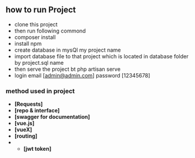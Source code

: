 
## how to run Project


- clone this project
- then run following commond
- composer install
- install npm 
- create database in mysQl my project name
- import database file to that project which is located in database folder by project.sql name
- then serve the project bt php artisan serve
- login email [admin@admin.com] password [12345678]


### method used in project 

- **[Requests]**
- **[repo & interface]**
- **[swagger for documentation]**
- **[vue.js]**
- **[vueX]**
- **[routing]**
- - **[jwt token]**

